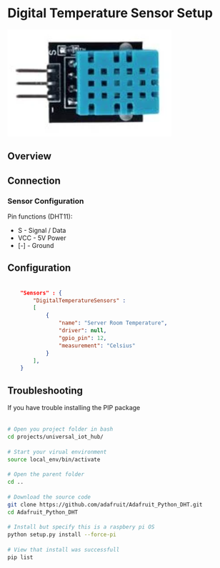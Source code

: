 # Digital Temperature Sensor Setup

![Digital Temperature Sensor](https://raw.githubusercontent.com/Mariustotle/universal_iot_hub/refs/heads/main/resources/sensors/digital_temperature_sensor/DHT11_blue.png)

## Overview


## Connection


### Sensor Configuration

Pin functions (DHT11):

- S - Signal / Data
- VCC - 5V Power
- [-] - Ground


## Configuration

```json

    "Sensors" : {
        "DigitalTemperatureSensors" :
        [
            {
                "name": "Server Room Temperature",
                "driver": null,
                "gpio_pin": 12,
                "measurement": "Celsius"
            }
        ],
    }

```


## Troubleshooting

If you have trouble installing the PIP package
```bash

# Open you project folder in bash
cd projects/universal_iot_hub/

# Start your virual environment
source local_env/bin/activate

# Open the parent folder
cd ..

# Download the source code
git clone https://github.com/adafruit/Adafruit_Python_DHT.git
cd Adafruit_Python_DHT

# Install but specify this is a raspbery pi OS
python setup.py install --force-pi

# View that install was successfull
pip list

```
